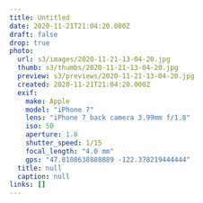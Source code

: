 ```yaml
---
title: Untitled
date: 2020-11-21T21:04:20.000Z
draft: false
drop: true
photo:
  url: s3/images/2020-11-21-13-04-20.jpg
  thumb: s3/thumbs/2020-11-21-13-04-20.jpg
  preview: s3/previews/2020-11-21-13-04-20.jpg
  created: 2020-11-21T21:04:20.000Z
  exif:
    make: Apple
    model: "iPhone 7"
    lens: "iPhone 7 back camera 3.99mm f/1.8"
    iso: 50
    aperture: 1.8
    shutter_speed: 1/15
    focal_length: "4.0 mm"
    gps: "47.8108638888889 -122.378219444444"
  title: null
  caption: null
links: []
---
```

